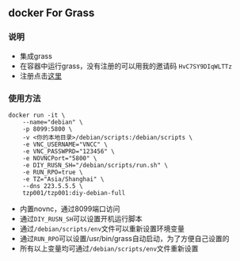 ## docker For Grass
### 说明
* 集成grass
* 在容器中运行grass，没有注册的可以用我的邀请码 ```HvC7SY9DIqWLTTz```
* 注册点击[这里](https://app.getgrass.io/register/?referralCode=HvC7SY9DIqWLTTz)
### 使用方法
```
docker run -it \
	--name="debian" \
	-p 8099:5800 \
	-v <你的本地目录>/debian/scripts:/debian/scripts \
	-e VNC_USERNAME="VNCC" \
	-e VNC_PASSWPRD="123456" \
	-e NOVNCPort="5800" \
	-e DIY_RUSN_SH="/debian/scripts/run.sh" \
	-e RUN_RPO=true \
	-e TZ="Asia/Shanghai" \
	--dns 223.5.5.5 \
	tzp001/tzp001:diy-debian-full
```
* 内置novnc，通过8099端口访问
* 通过```DIY_RUSN_SH```可以设置开机运行脚本
* 通过```/debian/scripts/env```文件可以重新设置环境变量
* 通过```RUN_RPO```可以设置/usr/bin/grass自动启动，为了方便自己设置的
* 所有以上变量均可通过```/debian/scripts/env```文件重新设置
